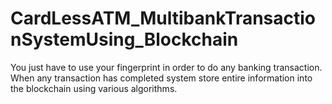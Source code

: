 # CardLessATM_MultibankTransactionSystemUsing_Blockchain
You just have to use your fingerprint in order to do any banking transaction. When any transaction has completed system store entire information into the blockchain using various algorithms.
